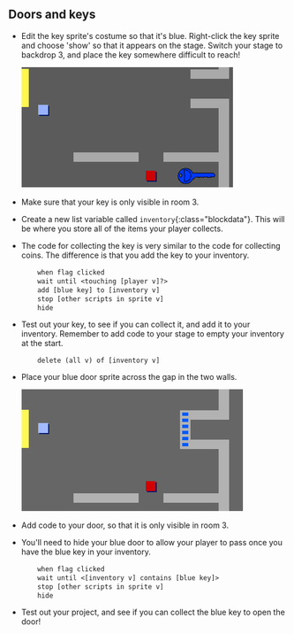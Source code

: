 ## Doors and keys

+ Edit the key sprite's costume so that it's blue. Right-click the key sprite and choose 'show' so that it appears on the stage. Switch your stage to backdrop 3, and place the key somewhere difficult to reach!

 	![screenshot](images/world-key.png)

+ Make sure that your key is only visible in room 3.

+ Create a new list variable called `inventory`{:class="blockdata"}. This will be where you store all of the items your player collects.

+ The code for collecting the key is very similar to the code for collecting coins. The difference is that you add the key to your inventory.

	```blocks
		when flag clicked
		wait until <touching [player v]?>
		add [blue key] to [inventory v]
		stop [other scripts in sprite v]
		hide
	```

+ Test out your key, to see if you can collect it, and add it to your inventory. Remember to add code to your stage to empty your inventory at the start.

	```blocks
		delete (all v) of [inventory v]
	```

+ Place your blue door sprite across the gap in the two walls.

	![screenshot](images/world-door.png)

+ Add code to your door, so that it is only visible in room 3.

+ You'll need to hide your blue door to allow your player to pass once you have the blue key in your inventory.

	```blocks
		when flag clicked
		wait until <[inventory v] contains [blue key]>
		stop [other scripts in sprite v]
		hide
	```

+ Test out your project, and see if you can collect the blue key to open the door!
